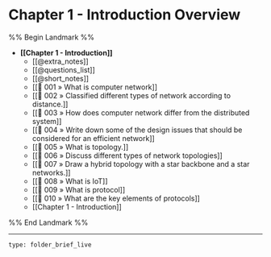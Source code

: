 # Chapter 1 - Introduction Overview
%% Begin Landmark %%
- **[[Chapter 1 - Introduction]]**
	- [[@extra_notes]]
	- [[@questions_list]]
	- [[@short_notes]]
	- [[📘 001 » What is computer network]]
	- [[📘 002 » Classified different types of network according to distance.]]
	- [[📘 003 » How does computer network differ from the distributed system]]
	- [[📘 004 » Write down some of the design issues that should be considered for an efficient network]]
	- [[📘 005 » What is topology.]]
	- [[📘 006 » Discuss different types of network topologies]]
	- [[📘 007 » Draw a hybrid topology with a star backbone and a star networks.]]
	- [[📘 008 » What is IoT]]
	- [[📘 009 » What is protocol]]
	- [[📘 010 » What are the key elements of protocols]]
	- [[Chapter 1 - Introduction]]

%% End Landmark %%

---
 
```ccard
type: folder_brief_live
```
 
